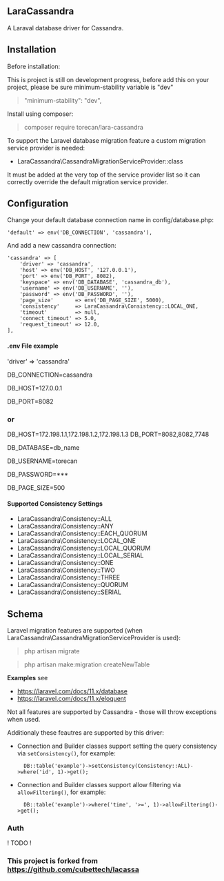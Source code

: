 ## **LaraCassandra**

A Laraval database driver for Cassandra.

## **Installation**

Before installation:

This is project is still on development progress, before add this on your project, please be sure minimum-stability variable is "dev" 

> "minimum-stability": "dev",

Install using composer:

> composer require torecan/lara-cassandra

To support the Laravel database migration feature a custom migration service provider is needed:

- LaraCassandra\CassandraMigrationServiceProvider::class

It must be added at the very top of the service provider list so it can correctly override the default migration service provider.

## **Configuration**

Change your default database connection name in config/database.php:

    'default' => env('DB_CONNECTION', 'cassandra'),

And add a new cassandra connection:

    'cassandra' => [
        'driver' => 'cassandra',
        'host' => env('DB_HOST', '127.0.0.1'),
        'port' => env('DB_PORT', 8082),
        'keyspace' => env('DB_DATABASE', 'cassandra_db'),
        'username' => env('DB_USERNAME', ''),
        'password' => env('DB_PASSWORD', ''),
        'page_size'       => env('DB_PAGE_SIZE', 5000),
        'consistency'     => LaraCassandra\Consistency::LOCAL_ONE,
        'timeout'         => null,
        'connect_timeout' => 5.0,
        'request_timeout' => 12.0,
    ],

#### .env File example

  'driver' => 'cassandra'
  
  DB_CONNECTION=cassandra

  DB_HOST=127.0.0.1 
  
  DB_PORT=8082

  ### or
  DB_HOST=172.198.1.1,172.198.1.2,172.198.1.3
  DB_PORT=8082,8082,7748

  DB_DATABASE=db_name
  
  DB_USERNAME=torecan
  
  DB_PASSWORD=***
  
  DB_PAGE_SIZE=500

#### Supported Consistency Settings

  - LaraCassandra\Consistency::ALL
  - LaraCassandra\Consistency::ANY
  - LaraCassandra\Consistency::EACH_QUORUM
  - LaraCassandra\Consistency::LOCAL_ONE
  - LaraCassandra\Consistency::LOCAL_QUORUM
  - LaraCassandra\Consistency::LOCAL_SERIAL
  - LaraCassandra\Consistency::ONE
  - LaraCassandra\Consistency::TWO
  - LaraCassandra\Consistency::THREE
  - LaraCassandra\Consistency::QUORUM
  - LaraCassandra\Consistency::SERIAL

## **Schema**

Laravel migration features are supported (when LaraCassandra\CassandraMigrationServiceProvider is used):

  > php artisan migrate

  > php artisan make:migration createNewTable

**Examples**
 see
   - https://laravel.com/docs/11.x/database
   - https://laravel.com/docs/11.x/eloquent
 
 Not all features are supported by Cassandra - those will throw exceptions when used.

 Additionaly these feautres are supported by this driver:

- Connection and Builder classes support setting the query consistency via `setConsistency()`, for example:
  ```
    DB::table('example')->setConsistency(Consistency::ALL)->where('id', 1)->get();
  ```
- Connection and Builder classes support allow filtering via `allowFiltering()`, for example:
  ```
    DB::table('example')->where('time', '>=', 1)->allowFiltering()->get();
  ```

### **Auth**

! TODO !

### This project is forked from https://github.com/cubettech/lacassa
